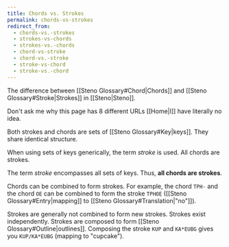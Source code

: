 ```yaml
---
title: Chords vs. Strokes
permalink: chords-vs-strokes
redirect_from:
  - chords-vs.-strokes
  - strokes-vs-chords
  - strokes-vs.-chords
  - chord-vs-stroke
  - chord-vs.-stroke
  - stroke-vs-chord
  - stroke-vs.-chord
---
```


The difference between [[Steno Glossary#Chord|Chords]] and [[Steno Glossary#Stroke|Strokes]] in [[Steno|Steno]].

Don't ask me why this page has 8 different URLs [[Home|I]] have literally no idea.

Both strokes and chords are sets of [[Steno Glossary#Key|keys]]. They share identical structure.

When using sets of keys generically, the term _stroke_ is used. All chords are strokes.

The term _stroke_ encompasses all sets of keys. Thus, **all chords are strokes**.

Chords can be combined to form strokes. For example, the chord `TPH-` and the chord `OE` can be combined to form the stroke `TPHOE` ([[Steno Glossary#Entry|mapping]] to [[Steno Glossary#Translation|"no"]]).

Strokes are generally not combined to form new strokes. Strokes exist independently. Strokes are composed to form [[Steno Glossary#Outline|outlines]]. Composing the stroke `KUP` and `KA*EUBG` gives you `KUP/KA*EUBG` (mapping to "cupcake").